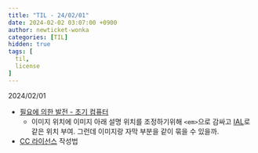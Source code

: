 ```yaml
---
title: "TIL - 24/02/01"
date: 2024-02-02 03:07:00 +0900
author: newticket-wonka
categories: [TIL]
hidden: true
tags: [
  til,
  license
]
---
```


2024/02/01

* [필요에 의한 발전 - 초기 컴퓨터](https://newticket-wonka.github.io/posts/development-by-necessity/)
  * 이미지 위치에 이미지 아래 설명 위치를 조정하기위해 `<em>`으로 감싸고 [IAL](https://kramdown.gettalong.org/syntax.html#inline-attribute-lists)로 같은 위치 부여.
  그런데 이미지랑 자막 부분을 같이 묶을 수 있을까.
* [CC 라이선스](https://creativecommons.org/share-your-work/use-remix/) 작성법
